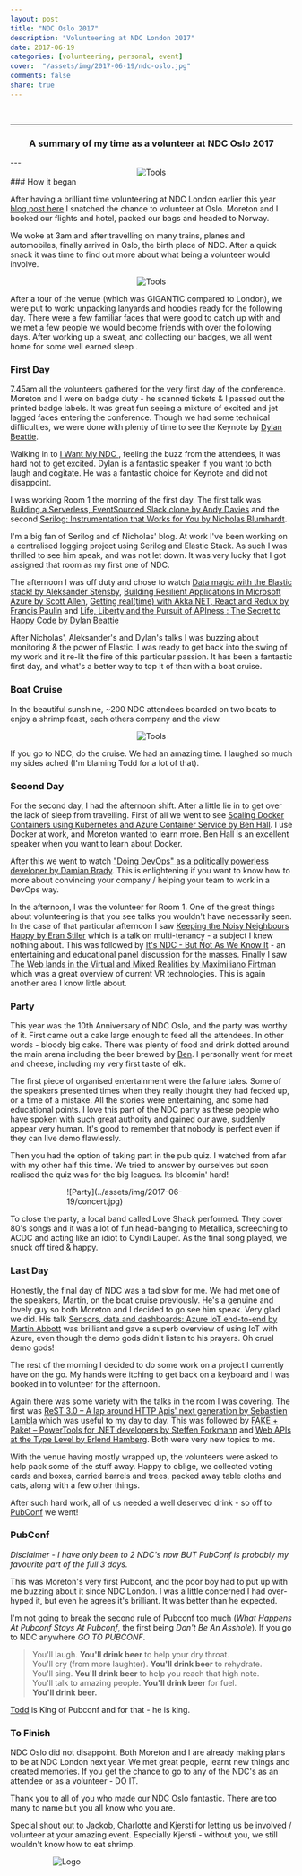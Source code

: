 ```yaml
---
layout: post
title: "NDC Oslo 2017"
description: "Volunteering at NDC London 2017"
date: 2017-06-19
categories: [volunteering, personal, event]
cover:  "/assets/img/2017-06-19/ndc-oslo.jpg"
comments: false
share: true
---
```


<br/>

----
<center>
<h3>A summary of my time as a volunteer at NDC Oslo 2017</h3>
</center>
--- 
<br/>

<div style="text-align:center; width:80%; margin-left: 10%;" markdown="1">
<img src="{{site.baseurl}}/assets/img/2017-06-19/sticker.jpg" alt="Tools">
</div>
### How it began

After having a brilliant time volunteering at NDC London earlier this year
<a href="{{ site.baseurl }}/2017-01-29/ndclondon-post/" target="_blank">blog post here</a> I snatched the chance to volunteer at Oslo. Moreton and I booked our flights and hotel, packed our bags and headed to Norway.

We woke at 3am and after travelling on many trains, planes and automobiles, finally arrived in Oslo, the birth place of NDC. After a quick snack it was time to find out more about what being a volunteer would involve.

<div style="text-align:center; width:80%; margin-left: 10%;" markdown="1">
<img src="{{site.baseurl}}/assets/img/2017-06-19/badge.jpg" alt="Tools">
</div>

After a tour of the venue (which was GIGANTIC compared to London), we were put to work: unpacking lanyards and hoodies ready for the following day. There were a few familiar faces that were good to catch up with and we met a few people we would become friends with over the following days. After working up a sweat, and collecting our badges, we all went home for some well earned sleep . 

### First Day

7.45am all the volunteers gathered for the very first day of the conference. Moreton and I were on badge duty - he scanned tickets & I passed out the printed badge labels. It was great fun seeing a mixture of excited and jet lagged faces entering the conference. Though we had some technical difficulties, we were done with plenty of time to see the Keynote by [Dylan Beattie](https://twitter.com/dylanbeattie).

Walking in to [I Want My NDC ](https://twitter.com/dylanbeattie/status/868846378151284736), feeling the buzz from the attendees, it was hard not to get excited. Dylan is a fantastic speaker if you want to both laugh and cogitate. He was a fantastic choice for Keynote and did not disappoint. 

I was working Room 1 the morning of the first day. The first talk was [Building a Serverless, EventSourced Slack clone by Andy Davies](http://ndcoslo.com/talk/building-a-serverless-eventsourced-slack-clone/) and the second [Serilog: Instrumentation that Works for You by Nicholas Blumhardt](http://ndcoslo.com/talk/serilog-instrumentation-that-works-for-you/).

I'm a big fan of Serilog and of Nicholas' blog. At work I've been working on a centralised logging project using Serilog and Elastic Stack. As such I was thrilled to see him speak, and was not let down. It was very lucky that I got assigned that room as my first one of NDC.

The afternoon I was off duty and chose to watch [Data magic with the Elastic stack! by Aleksander Stensby](http://ndcoslo.com/talk/data-magic-with-the-elastic-stack/),  [Building Resilient Applications In Microsoft Azure by Scott Allen](http://ndcoslo.com/talk/building-resilient-applications-in-microsoft-azure/), [Getting real(time) with Akka.NET, React and Redux by Francis Paulin](http://ndcoslo.com/talk/getting-realtime-with-akka-net-react-and-redux/) and  [Life, Liberty and the Pursuit of APIness : The Secret to Happy Code by Dylan Beattie](http://ndcoslo.com/talk/life-liberty-and-the-pursuit-of-apiness-the-secret-to-happy-code/)

After Nicholas', Aleksander's and Dylan's talks I was buzzing about monitoring & the power of Elastic. I was ready to get back into the swing of my work and it re-lit the fire of this particular passion. It has been a fantastic first day, and what's a better way to top it of than with a boat cruise.

### Boat Cruise

In the beautiful sunshine, ~200 NDC attendees boarded on two boats to enjoy a shrimp feast, each others company and the view. 

<div style="text-align:center; width:80%; margin-left: 10%;" markdown="1">
<img src="{{site.baseurl}}/assets/img/2017-06-19/boat.png" alt="Tools">
</div>

If you go to NDC, do the cruise. We had an amazing time. I laughed so much my sides ached (I'm blaming Todd for a lot of that). 

### Second Day

For the second day, I had the afternoon shift. After a little lie in to get over the lack of sleep from travelling. First of all we went to see [Scaling Docker Containers using Kubernetes and Azure Container Service by Ben Hall](http://ndcoslo.com/talk/scaling-docker-containers-using-kubernetes-and-azure-container-service/). I use Docker at work, and Moreton wanted to learn more. Ben Hall is an excellent speaker when you want to learn about Docker.

After this we went to watch ["Doing DevOps" as a politically powerless developer by Damian Brady](http://ndcoslo.com/talk/doing-devops-as-a-politically-powerless-developer/). This is enlightening if you want to know how to more about convincing your company / helping your team to work in a DevOps way.

In the afternoon, I was the volunteer for Room 1. One of the great things about volunteering is that you see talks you wouldn't have necessarily seen. In the case of that particular afternoon I saw [Keeping the Noisy Neighbours Happy by Eran Stiler](http://ndcoslo.com/talk/keeping-the-noisy-neighbors-happy/) which is a talk on multi-tenancy - a subject I knew nothing about. This was followed by [It's NDC - But Not As We Know It](http://ndcoslo.com/talk/tba-8/) - an entertaining and educational panel discussion for the masses. Finally I saw [The Web lands in the Virtual and Mixed Realities by Maximiliano Firtman](http://ndcoslo.com/talk/the-web-lands-in-the-virtual-and-mixed-realities/) which was a great overview of current VR technologies. This is again another area I know little about.

### Party

This year was the 10th Anniversary of NDC Oslo, and the party was worthy of it. First came out a cake large enough to feed all the attendees. In other words - bloody big cake. There was plenty of food and drink dotted around the main arena including the beer brewed by [Ben](www.twitter.com/benwholikesbeer). I personally went for meat and cheese, including my very first taste of elk. 

The first piece of organised entertainment were the failure tales. Some of the speakers presented times when they really thought they had fecked up, or a time of a mistake. All the stories were entertaining, and some had educational points. I love this part of the NDC party as these people who have spoken with such great authority and gained our awe, suddenly appear very human. It's good to remember that nobody is perfect even if they can live demo flawlessly.

Then you had the option of taking part in the pub quiz. I watched from afar with my other half this time. We tried to answer by ourselves but soon realised the quiz was for the big leagues. Its bloomin' hard!

<div style="align:center; width:50%; margin-left: 20%;" markdown="1">
![Party](../assets/img/2017-06-19/concert.jpg)
</div>

To close the party, a local band called Love Shack performed. They cover 80's songs and it was a lot of fun head-banging to Metallica, screeching to ACDC and acting like an idiot to Cyndi Lauper. As the final song played, we snuck off tired & happy.

### Last Day

Honestly, the final day of NDC was a tad slow for me. We had met one of the speakers, Martin, on the boat cruise previously. He's a genuine and lovely guy so both Moreton and I decided to go see him speak. Very glad we did. His talk [Sensors, data and dashboards: Azure IoT end-to-end by Martin Abbott](http://ndcoslo.com/talk/sensors-data-and-dashboards-azure-iot-end-to-end/) was brilliant and gave a superb overview of using IoT with Azure, even though the demo gods didn't listen to his prayers. Oh cruel demo gods!

The rest of the morning I decided to do some work on a project I currently have on the go. My hands were itching to get back on a keyboard and I was booked in to volunteer for the afternoon.

Again there was some variety with the talks in the room I was covering. The first was [ReST 3.0 – A lap around HTTP Apis' next generation by Sebastien Lambla](http://ndcoslo.com/talk/rest-3-0-a-lap-around-http-apis-next-generation/) which was useful to my day to day. This was followed by [FAKE + Paket – PowerTools for .NET developers by Steffen Forkmann](http://ndcoslo.com/talk/fake-paket/) and [Web APIs at the Type Level by Erlend Hamberg](http://ndcoslo.com/talk/servant-web-apis-at-the-type-level/). Both were very new topics to me.  

With the venue having mostly wrapped up, the volunteers were asked to help pack some of the stuff away. Happy to oblige, we collected voting cards and boxes, carried barrels and trees, packed away table cloths and cats, along with a few other things.

After such hard work, all of us needed a well deserved drink - so off to [PubConf](www.twitter.com/PubConf/) we went!

### PubConf

_Disclaimer - I have only been to 2 NDC's now BUT PubConf is probably my favourite part of the full 3 days._

This was Moreton's very first Pubconf, and the poor boy had to put up with me buzzing about it since NDC London. I was a little concerned I had over-hyped it, but even he agrees it's brilliant. It was better than he expected.

I'm not going to break the second rule of Pubconf too much (_What Happens At Pubconf Stays At Pubconf_, the first being _Don't Be An Asshole_). If you go to NDC anywhere _GO TO PUBCONF_. 

> You'll laugh. **You'll drink beer** to help your dry throat. <br/>
> You'll cry (from more laughter). **You'll drink beer** to rehydrate.<br/>
> You'll sing. **You'll drink beer** to help you reach that high note.<br/>
> You'll talk to amazing people. **You'll drink beer** for fuel.<br/>
> **You'll drink beer.**

[Todd](www.twitter.com/toddhgardener) is King of Pubconf and for that - he is king.

### To Finish

NDC Oslo did not disappoint. Both Moreton and I are already making plans to be at NDC London next year. We met great people, learnt new things and created memories. If you get the chance to go to any of the NDC's as an attendee or as a volunteer - DO IT.

Thank you to all of you who made our NDC Oslo fantastic. There are too many to name but you all know who you are. 

Special shout out to [Jackob](www.twitter.com/jakbradf), [Charlotte](www.twitter.com/charlottelyng) and [Kjersti](www.twitter.com/KjerstiSandberg) for letting us be involved / volunteer at your amazing event. Especially Kjersti - without you, we still wouldn't know how to eat shrimp.


<div style="text-align:center; width:20%; margin-left: 10%;" markdown="1">
<img src="{{site.baseurl}}/assets/img/logo.png" alt="Logo">
</div>